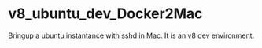 # v8_ubuntu_dev_Docker2Mac
Bringup a ubuntu instantance with sshd in Mac. It is an v8 dev environment.
